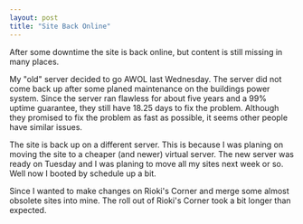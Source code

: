 ```yaml
---
layout: post
title: "Site Back Online"
---
```

After some downtime the site is back online, but content is still 
missing in many places. 

My "old" server decided to go AWOL last Wednesday. The server did not 
come back up after some planed maintenance on the buildings power 
system. Since the server ran flawless for about five years and a 99% 
uptime guarantee, they still have 18.25 days to fix the problem. 
Although they promised to fix the problem as fast as possible, it seems 
other people have similar issues. 

The site is back up on a different server. This is because I was planing 
on moving the site to a cheaper (and newer) virtual server. The new 
server was ready on Tuesday and I was planing to move all my sites next 
week or so. Well now I booted by schedule up a bit. 

Since I wanted to make changes on Rioki's Corner and merge some almost 
obsolete sites into mine. The roll out of Rioki's Corner took a bit 
longer than expected. 


